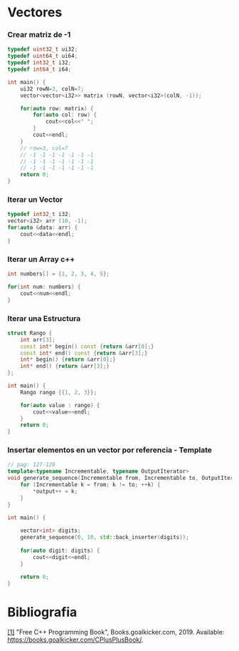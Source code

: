 # Vectores


### Crear matriz de -1

```c++
typedef uint32_t ui32;
typedef uint64_t ui64;
typedef int32_t i32;
typedef int64_t i64;

int main() {
    ui32 rowN=3, colN=7;
    vector<vector<i32>> matrix (rowN, vector<i32>(colN, -1));

    for(auto row: matrix) {
        for(auto col: row) {
            cout<<col<<" ";
        }
        cout<<endl;
    }
    // row=3, col=7
    // -1 -1 -1 -1 -1 -1 -1 
    // -1 -1 -1 -1 -1 -1 -1 
    // -1 -1 -1 -1 -1 -1 -1
    return 0;
}
```

### Iterar un Vector

```c++
typedef int32_t i32;
vector<i32> arr (10, -1);	
for(auto &data: arr) {
    cout<<data<<endl;
}
```

### Iterar un Array c++

```c++
int numbers[] = {1, 2, 3, 4, 5};

for(int num: numbers) {
    cout<<num<<endl;
}
```

### Iterar una Estructura

```c++
struct Rango {
    int arr[3];
    const int* begin() const {return &arr[0];}
    const int* end() const {return &arr[3];}
    int* begin() {return &arr[0];}
    int* end() {return &arr[3];}
};

int main() {
    Rango rango {{1, 2, 3}};

    for(auto value : rango) {
        cout<<value<<endl;
    }
    return 0;
}
```

### Insertar elementos en un vector por referencia - Template 

```c++
// pag: 127-128
template<typename Incrementable, typename OutputIterator>
void generate_sequence(Incrementable from, Incrementable to, OutputIterator output) {
	for (Incrementable k = from; k != to; ++k) {
		*output++ = k;
	}
}

int main() {
	
	vector<int> digits;
	generate_sequence(0, 10, std::back_inserter(digits));
	
	for(auto digit: digits) {
		cout<<digit<<endl;
	}
	
	return 0;
}
```

# Bibliografia

[[1]](https://books.goalkicker.com/CPlusPlusBook/) "Free C++ Programming Book", Books.goalkicker.com, 2019. Available: https://books.goalkicker.com/CPlusPlusBook/.